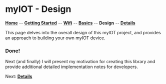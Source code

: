 # myIOT - Design

**[Home](readme.md)** --
**[Getting Started](getting_started.md)** --
**[Wifi](wifi.md)** --
**[Basics](basics.md)** --
**Design** --
**[Details](details.md)**

This page delves into the overall design of this myIOT project, and
provides an approach to building your own myIOT device.



### Done!

Next (and finally) I will present my motivation for creating this library
and provide additional detailed implementation notes for developers.

Next:  **[Details](details.md)**
